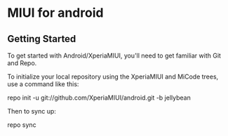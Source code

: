 MIUI for android
================

Getting Started
---------------

To get started with Android/XperiaMIUI, you'll need to get familiar with Git and Repo.

To initialize your local repository using the XperiaMIUI and MiCode trees, use a command like this:

repo init -u git://github.com/XperiaMIUI/android.git -b jellybean

Then to sync up:

repo sync

